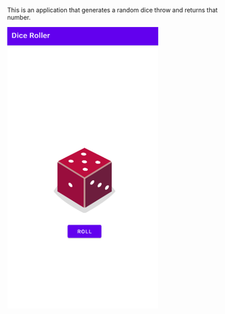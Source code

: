 <p> This is an application that generates a random dice throw and returns that number. </p>
<img src="https://github.com/kkkkkabir/Android_projects/blob/master/Images/dicerollerSS.png" width=350 height=650></img>
